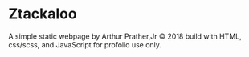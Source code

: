 # Ztackaloo
A simple static webpage by Arthur Prather,Jr © 2018 build with HTML, css/scss, and JavaScript for profolio use only. 